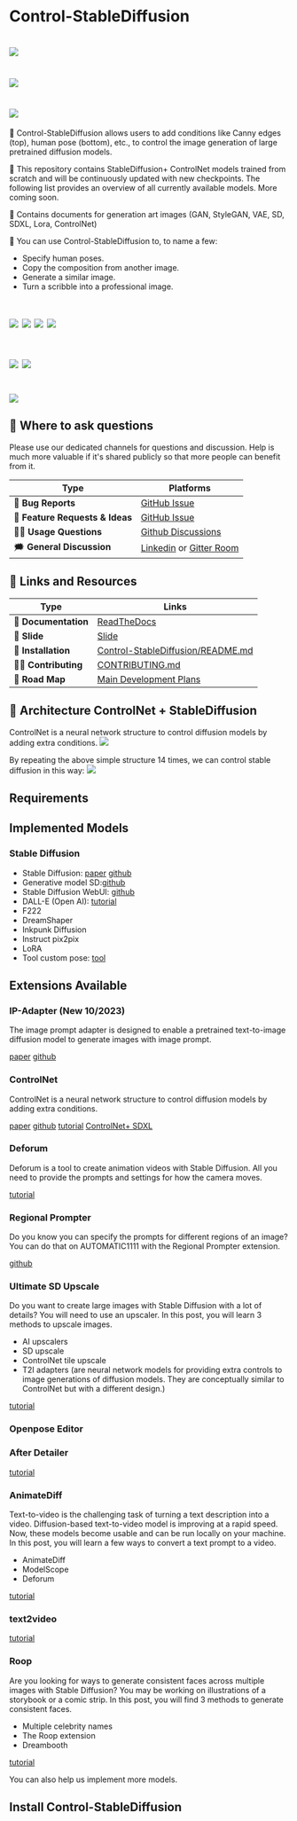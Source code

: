 # Control-StableDiffusion
# <img src="https://github.com/trungtruc123/Control-StableDiffusion/blob/develop/images/th.jpeg"/>
# <img src="https://github.com/trungtruc123/Control-StableDiffusion/blob/develop/images/logo.png"/>
# <img src="https://github.com/trungtruc123/Control-StableDiffusion/blob/develop/images/output_show.jpg"/>

🎁 Control-StableDiffusion allows users to add conditions like Canny edges (top), human pose (bottom), etc., to control the image generation of large pretrained diffusion models.

🎁 This repository contains StableDiffusion+ ControlNet models trained from scratch and will be continuously updated with new checkpoints. The following list provides an overview of all currently available models. More coming soon.

🎁 Contains documents for generation art images (GAN, StyleGAN, VAE, SD, SDXL, Lora, ControlNet)

🎁 You can use Control-StableDiffusion to, to name a few:
- Specify human poses.
- Copy the composition from another image.
- Generate a similar image.
- Turn a scribble into a professional image.

# [![](https://img.shields.io/badge/Paper-Link-0075ff)](https://arxiv.org/pdf/2302.05543.pdf) [![](https://img.shields.io/badge/Group-Support-0075ff)](https://github.com/trungtruc123/Control-StableDiffusion/issues) [![](https://img.shields.io/badge/Version-v2.0-0075ff)](https://stablediffusion.vn/update/) [![](https://img.shields.io/badge/Demo-Colab-red)](https://colab.research.google.com/drive/18atShssVe2bw2IKav16Oh5E36cHiMu0f?authuser=2#scrollTo=G9xi7wIfZB9P)
# [![](https://img.shields.io/badge/Tutorial%20Install-Link-green)]() [![](https://img.shields.io/badge/Download%20Data-Drive-pink)](https://drive.google.com/drive/u/2/folders/16e7YxDTuTPe7hOWGoTM-A_1xA6FznZnK) 
# [![](https://img.shields.io/badge/Tutorial%20Stable%20Diffusion-Link-blue)](https://stable-diffusion-art.com/category/tutorials/)

## 💬 Where to ask questions
Please use our dedicated channels for questions and discussion. Help is much more valuable if it's shared publicly so that more people can benefit from it.

| Type                            | Platforms      |
| ------------------------------- |----------------|
| 🚨 **Bug Reports**              | [GitHub Issue] |
| 🎁 **Feature Requests & Ideas** | [GitHub Issue] |
| 👩‍💻 **Usage Questions**          | [Github Discussions] |
| 🗯 **General Discussion**       | [Linkedin] or [Gitter Room] |

[GitHub issue]: https://github.com/trungtruc123/Control-StableDiffusion/issues
[github discussions]: https://github.com/trungtruc123/Control-StableDiffusion/issues
[gitter room]: https://www.facebook.com/profile.php?id=100038801181933
[linkedin]: https://www.linkedin.com/in/truc-tran-trung-380533149/


## 🔗 Links and Resources
| Type                   | Links                                                                                                               |
|------------------------|---------------------------------------------------------------------------------------------------------------------|
| 💼 **Documentation**   | [ReadTheDocs](https://github.com/trungtruc123/Control-StableDiffusion/tree/develop/docs)                            |
| 💼 **Slide**           | [Slide](https://github.com/trungtruc123/Control-StableDiffusion/tree/develop/docs/SD_Diagrams.pdf)                  |
| 💾 **Installation**    | [Control-StableDiffusion/README.md](https://github.com/trungtruc123/Control-StableDiffusion/blob/develop/README.md) |
| 👩‍💻 **Contributing** | [CONTRIBUTING.md](https://github.com/trungtruc123/Control-StableDiffusion/blob/develop/README.md)                   |
| 📌 **Road Map**        | [Main Development Plans](https://github.com/trungtruc123/Control-StableDiffusion/blob/develop/README.md)            


## 🔗 Architecture ControlNet + StableDiffusion
ControlNet is a neural network structure to control diffusion models by adding extra conditions.
<img src="https://github.com/trungtruc123/Control-StableDiffusion/blob/develop/images/cn.png"/>

By repeating the above simple structure 14 times, we can control stable diffusion in this way:
<img src="https://github.com/trungtruc123/Control-StableDiffusion/blob/develop/images/sd.png"/>

## Requirements


## Implemented Models
### Stable Diffusion
- Stable Diffusion: [paper](https://arxiv.org/pdf/2112.10752.pdf) [github](https://github.com/Stability-AI/StableDiffusion)
- Generative model SD:[github](https://github.com/Stability-AI/generative-models)
- Stable Diffusion WebUI: [github](https://github.com/AUTOMATIC1111/stable-diffusion-webui)
- DALL-E (Open AI): [tutorial](https://openai.com/dall-e-2)
- F222
- DreamShaper
- Inkpunk Diffusion
- Instruct pix2pix
- LoRA
- Tool custom pose: [tool](https://webapp.magicposer.com/)
## Extensions Available
### IP-Adapter (New 10/2023)
The image prompt adapter is designed to enable a pretrained text-to-image diffusion model to generate images with image prompt.

[paper](https://arxiv.org/abs/2308.06721)
[github](https://github.com/tencent-ailab/IP-Adapter)

### ControlNet 
ControlNet is a neural network structure to control diffusion models by adding extra conditions.

[paper](https://arxiv.org/abs/2302.05543)
[github](https://github.com/Luis-kleinfeld/ControlNet)
[tutorial](https://stable-diffusion-art.com/controlnet/?_gl=1*1t62rr3*_ga*MTEwMzQ0NjYyMS4xNjk3NDczMjk1*_ga_YHRX2WJZH7*MTY5NzQ3MzI5Ni4xLjEuMTY5NzQ3NTE2Ny42MC4wLjA.)
[ControlNet+ SDXL](https://stable-diffusion-art.com/controlnet-sdxl/?_gl=1*3m7ttk*_ga*MTEwMzQ0NjYyMS4xNjk3NDczMjk1*_ga_YHRX2WJZH7*MTY5NzQ3MzI5Ni4xLjEuMTY5NzQ3NTE2Ny42MC4wLjA.)

### Deforum
Deforum is a tool to create animation videos with Stable Diffusion. All you need to provide the prompts and settings for how the camera moves.

[tutorial](https://stable-diffusion-art.com/deforum/?_gl=1*3m7ttk*_ga*MTEwMzQ0NjYyMS4xNjk3NDczMjk1*_ga_YHRX2WJZH7*MTY5NzQ3MzI5Ni4xLjEuMTY5NzQ3NTE2Ny42MC4wLjA.)

### Regional Prompter
Do you know you can specify the prompts for different regions of an image? You can do that on AUTOMATIC1111 with the Regional Prompter extension.

[github](https://github.com/hako-mikan/sd-webui-regional-prompter)
### Ultimate SD Upscale
Do you want to create large images with Stable Diffusion with a lot of details? You will need to use an upscaler. In this post, you will learn 3 methods to upscale images.
- AI upscalers
- SD upscale
- ControlNet tile upscale
- T2I adapters (are neural network models for providing extra controls to image generations of diffusion models. They are conceptually similar to ControlNet but with a different design.)

[tutorial](https://stable-diffusion-art.com/controlnet-upscale/?_gl=1*1singjt*_ga*MTEwMzQ0NjYyMS4xNjk3NDczMjk1*_ga_YHRX2WJZH7*MTY5NzQ3MzI5Ni4xLjEuMTY5NzQ3NTE2Ny42MC4wLjA.)
### Openpose Editor

### After Detailer
[tutorial](https://stable-diffusion-art.com/adetailer/?_gl=1*48zyz2*_ga*MTEwMzQ0NjYyMS4xNjk3NDczMjk1*_ga_YHRX2WJZH7*MTY5NzQ3MzI5Ni4xLjEuMTY5NzQ3NTE2Ny42MC4wLjA.)

### AnimateDiff
Text-to-video is the challenging task of turning a text description into a video. Diffusion-based text-to-video model is improving at a rapid speed. Now, these models become usable and can be run locally on your machine. In this post, you will learn a few ways to convert a text prompt to a video.
- AnimateDiff
- ModelScope
- Deforum

[tutorial](https://stable-diffusion-art.com/text-to-video/?_gl=1*199e74w*_ga*MTEwMzQ0NjYyMS4xNjk3NDczMjk1*_ga_YHRX2WJZH7*MTY5NzQ3MzI5Ni4xLjEuMTY5NzQ3NTE2Ny42MC4wLjA.)
### text2video
[tutorial](https://stable-diffusion-art.com/text-to-video/?_gl=1*1mtbhyt*_ga*MTEwMzQ0NjYyMS4xNjk3NDczMjk1*_ga_YHRX2WJZH7*MTY5NzQ3MzI5Ni4xLjEuMTY5NzQ3NTE2Ny42MC4wLjA.)

### Roop 
Are you looking for ways to generate consistent faces across multiple images with Stable Diffusion? You may be working on illustrations of a storybook or a comic strip. In this post, you will find 3 methods to generate consistent faces.

- Multiple celebrity names
- The Roop extension
- Dreambooth

[tutorial](https://stable-diffusion-art.com/consistent-face/?_gl=1*1mtbhyt*_ga*MTEwMzQ0NjYyMS4xNjk3NDczMjk1*_ga_YHRX2WJZH7*MTY5NzQ3MzI5Ni4xLjEuMTY5NzQ3NTE2Ny42MC4wLjA.)

You can also help us implement more models.

## Install Control-StableDiffusion
